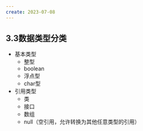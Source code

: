 ```yaml
---
create: 2023-07-08
---
```

## 3.3数据类型分类

* 基本类型
	* 整型
	* boolean
	* 浮点型
	* char型
* 引用类型
	* 类
	* 接口
	* 数组
	* null（空引用，允许转换为其他任意类型的引用）

